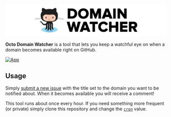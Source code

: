 <img src="logo/logo.png" />

**Octo Domain Watcher** is a tool that lets you keep a watchful eye on when a domain becomes available right on GitHub.

[![App](https://github.com/nicholasodonnell/octo-domain-watcher/actions/workflows/app.yml/badge.svg)](https://github.com/nicholasodonnell/octo-domain-watcher/actions/workflows/app.yml)

## Usage

Simply [submit a new issue](https://github.com/nicholasodonnell/octo-domain-watcher/issues/new?assignees=&labels=watch-domain&template=domainWatcherIssueTemplate.md&title=%3Cdomain%3E) with the title set to the domain you want to be notified about. When it becomes available you will receive a comment!

This tool runs about once every hour. If you need something more frequent (or private) simply clone this repository and change the [`cron`](/.github/workflows/app.yml#L5) value.
